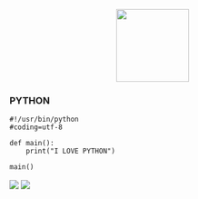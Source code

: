 <p align="center">
  <a href="https://github.com/SlavyanDesu"><img src="https://avatars3.githubusercontent.com/u/28254882?s=400&u=25765902db0b709938966cf4127ac11af5eafb5d&v=4" height="128" width="128" /></a>
</p>

### PYTHON 
```
#!/usr/bin/python
#coding=utf-8

def main():
    print("I LOVE PYTHON")

main()
```
<img align="center" src="https://github-readme-stats.vercel.app/api?username=P4HRUL&show_icons=true&theme=chartreuse-dark&locale=id">
<img align="center" src="https://github-readme-stats.anuraghazra1.vercel.app/api/top-langs/?username=P4HRUL&layout=compact&theme=chartreuse-dark" /> <br>
